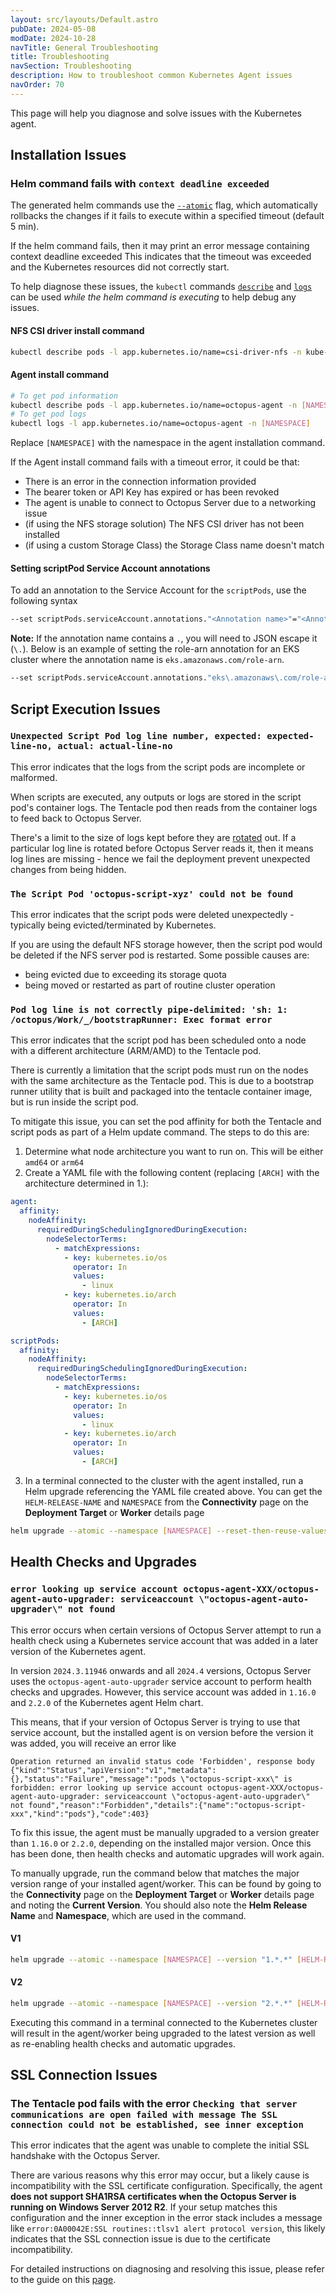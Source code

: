 ```yaml
---
layout: src/layouts/Default.astro
pubDate: 2024-05-08
modDate: 2024-10-28
navTitle: General Troubleshooting
title: Troubleshooting
navSection: Troubleshooting
description: How to troubleshoot common Kubernetes Agent issues
navOrder: 70
---
```


This page will help you diagnose and solve issues with the Kubernetes agent.

## Installation Issues

### Helm command fails with `context deadline exceeded`

The generated helm commands use the [`--atomic`](https://helm.sh/docs/helm/helm_upgrade/#options) flag, which automatically rollbacks the changes if it fails to execute within a specified timeout (default 5 min).

If the helm command fails, then it may print an error message containing context deadline exceeded
This indicates that the timeout was exceeded and the Kubernetes resources did not correctly start.

To help diagnose these issues, the `kubectl` commands [`describe`](https://kubernetes.io/docs/reference/kubectl/generated/kubectl_describe/) and [`logs`](https://kubernetes.io/docs/reference/kubectl/generated/kubectl_logs/) can be used *while the helm command is executing* to help debug any issues.

#### NFS CSI driver install command

```bash
kubectl describe pods -l app.kubernetes.io/name=csi-driver-nfs -n kube-system
```

#### Agent install command

```bash
# To get pod information
kubectl describe pods -l app.kubernetes.io/name=octopus-agent -n [NAMESPACE]
# To get pod logs
kubectl logs -l app.kubernetes.io/name=octopus-agent -n [NAMESPACE]
```

Replace `[NAMESPACE]` with the namespace in the agent installation command.

If the Agent install command fails with a timeout error, it could be that:

- There is an error in the connection information provided
- The bearer token or API Key has expired or has been revoked
- The agent is unable to connect to Octopus Server due to a networking issue
- (if using the NFS storage solution) The NFS CSI driver has not been installed
- (if using a custom Storage Class) the Storage Class name doesn't match

#### Setting scriptPod Service Account annotations

To add an annotation to the Service Account for the `scriptPods`, use the following syntax

```bash
--set scriptPods.serviceAccount.annotations."<Annotation name>"="<Annotation>"
```

**Note:**  If the annotation name contains a `.`, you will need to JSON escape it (`\.`).  Below is an example of setting the role-arn annotation for an EKS cluster where the annotation name is `eks.amazonaws.com/role-arn`.

```bash
--set scriptPods.serviceAccount.annotations."eks\.amazonaws\.com/role-arn"="arn:aws:iam::<account-id>:role/<iam-role-name>"
```

## Script Execution Issues

### `Unexpected Script Pod log line number, expected: expected-line-no, actual: actual-line-no`

This error indicates that the logs from the script pods are incomplete or malformed.

When scripts are executed, any outputs or logs are stored in the script pod's container logs. The Tentacle pod then reads from the container logs to feed back to Octopus Server.

There's a limit to the size of logs kept before they are [rotated](https://kubernetes.io/docs/concepts/cluster-administration/logging/#log-rotation) out. If a particular log line is rotated before Octopus Server reads it, then it means log lines are missing - hence we fail the deployment prevent unexpected changes from being hidden.

### `The Script Pod 'octopus-script-xyz' could not be found`

This error indicates that the script pods were deleted unexpectedly - typically being evicted/terminated by Kubernetes.

If you are using the default NFS storage however, then the script pod would be deleted if the NFS server pod is restarted. Some possible causes are:

- being evicted due to exceeding its storage quota
- being moved or restarted as part of routine cluster operation

### `Pod log line is not correctly pipe-delimited: 'sh: 1: /octopus/Work/_/bootstrapRunner: Exec format error`

This error indicates that the script pod has been scheduled onto a node with a different architecture (ARM/AMD) to the Tentacle pod.

There is currently a limitation that the script pods must run on the nodes with the same architecture as the Tentacle pod. This is due to a bootstrap runner utility that is built and packaged into the tentacle container image, but is run inside the script pod.

To mitigate this issue, you can set the pod affinity for both the Tentacle and script pods as part of a Helm update command.
The steps to do this are:

1. Determine what node architecture you want to run on. This will be either `amd64` or `arm64`
2. Create a YAML file with the following content (replacing `[ARCH]` with the architecture determined in 1.):

```yaml
agent:
  affinity:
    nodeAffinity:
      requiredDuringSchedulingIgnoredDuringExecution:
        nodeSelectorTerms:
          - matchExpressions:
            - key: kubernetes.io/os
              operator: In
              values:
                - linux
            - key: kubernetes.io/arch
              operator: In
              values:
                - [ARCH]

scriptPods:
  affinity: 
    nodeAffinity:
      requiredDuringSchedulingIgnoredDuringExecution:
        nodeSelectorTerms:
          - matchExpressions:
            - key: kubernetes.io/os
              operator: In
              values:
                - linux
            - key: kubernetes.io/arch
              operator: In
              values:
                - [ARCH]
```

3. In a terminal connected to the cluster with the agent installed, run a Helm upgrade referencing the YAML file created above. You can get the `HELM-RELEASE-NAME` and `NAMESPACE` from the **Connectivity** page on the **Deployment Target** or **Worker** details page

```bash
helm upgrade --atomic --namespace [NAMESPACE] --reset-then-reuse-values -f [YAML-FILENAME] [HELM-RELEASE-NAME] oci://registry-1.docker.io/octopusdeploy/kubernetes-agent
```

## Health Checks and Upgrades

### `error looking up service account octopus-agent-XXX/octopus-agent-auto-upgrader: serviceaccount \"octopus-agent-auto-upgrader\" not found`

This error occurs when certain versions of Octopus Server attempt to run a health check using a Kubernetes service account that was added in a later version of the Kubernetes agent.

In version `2024.3.11946` onwards and all `2024.4` versions, Octopus Server uses the `octopus-agent-auto-upgrader` service account to perform health checks and upgrades. However, this service account was added in `1.16.0` and `2.2.0` of the Kubernetes agent Helm chart.

This means, that if your version of Octopus Server is trying to use that service account, but the installed agent is on version before the version it was added, you will receive an error like

```text
Operation returned an invalid status code 'Forbidden', response body {"kind":"Status","apiVersion":"v1","metadata":{},"status":"Failure","message":"pods \"octopus-script-xxx\" is forbidden: error looking up service account octopus-agent-XXX/octopus-agent-auto-upgrader: serviceaccount \"octopus-agent-auto-upgrader\" not found","reason":"Forbidden","details":{"name":"octopus-script-xxx","kind":"pods"},"code":403}
```

To fix this issue, the agent must be manually upgraded to a version greater than `1.16.0` or `2.2.0`, depending on the installed major version. Once this has been done, then health checks and automatic upgrades will work again.

To manually upgrade, run the command below that matches the major version range of your installed agent/worker. This can be found by going to the **Connectivity** page on the **Deployment Target** or **Worker** details page and noting the **Current Version**. You should also note the **Helm Release Name** and **Namespace**, which are used in the command.

#### V1

```bash
helm upgrade --atomic --namespace [NAMESPACE] --version "1.*.*" [HELM-RELEASE-NAME] oci://registry-1.docker.io/octopusdeploy/kubernetes-agent
```

#### V2

```bash
helm upgrade --atomic --namespace [NAMESPACE] --version "2.*.*" [HELM-RELEASE-NAME] oci://registry-1.docker.io/octopusdeploy/kubernetes-agent
```

Executing this command in a terminal connected to the Kubernetes cluster will result in the agent/worker being upgraded to the latest version as well as re-enabling health checks and automatic upgrades.

## SSL Connection Issues

### The Tentacle pod fails with the error `Checking that server communications are open failed with message The SSL connection could not be established, see inner exception`

This error indicates that the agent was unable to complete the initial SSL handshake with the Octopus Server.

There are various reasons why this error may occur, but a likely cause is incompatibility with the SSL certificate configuration. Specifically, the agent **does not support SHA1RSA certificates when the Octopus Server is running on Windows Server 2012 R2**. If your setup matches this configuration and the inner exception in the error stack includes a message like `error:0A00042E:SSL routines::tlsv1 alert protocol version`, this likely indicates that the SSL connection issue is due to the certificate incompatibility.

For detailed instructions on diagnosing and resolving this issue, please refer to the guide on this [page](/docs/kubernetes/targets/kubernetes-agent/troubleshooting/sha1-certificate-incompatibility).
